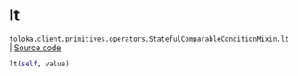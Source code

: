 # lt
`toloka.client.primitives.operators.StatefulComparableConditionMixin.lt` | [Source code](https://github.com/Toloka/toloka-kit/blob/v0.1.26/src/client/primitives/operators.py#L147)

```python
lt(self, value)
```

